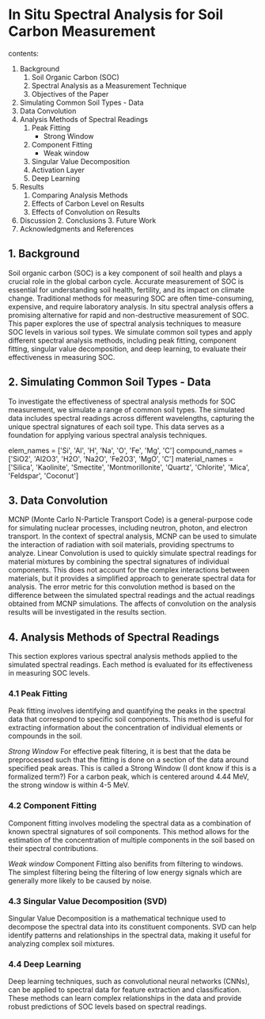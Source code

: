 # In Situ Spectral Analysis for Soil Carbon Measurement

contents:

1. Background
    1. Soil Organic Carbon (SOC)
    2. Spectral Analysis as a Measurement Technique
    3. Objectives of the Paper
2. Simulating Common Soil Types - Data
3. Data Convolution
4. Analysis Methods of Spectral Readings
    1. Peak Fitting
        - Strong Window
    2. Component Fitting
        - Weak window
    3. Singular Value Decomposition
    4. Activation Layer
    5. Deep Learning
5. Results
    1. Comparing Analysis Methods
    2. Effects of Carbon Level on Results
    3. Effects of Convolution on Results
6. Discussion
    2. Conclusions
    3. Future Work
7. Acknowledgments and References

## 1. Background

Soil organic carbon (SOC) is a key component of soil health and plays a crucial role in the global carbon cycle. Accurate measurement of SOC is essential for understanding soil health, fertility, and its impact on climate change. Traditional methods for measuring SOC are often time-consuming, expensive, and require laboratory analysis. In situ spectral analysis offers a promising alternative for rapid and non-destructive measurement of SOC.
This paper explores the use of spectral analysis techniques to measure SOC levels in various soil types. We simulate common soil types and apply different spectral analysis methods, including peak fitting, component fitting, singular value decomposition, and deep learning, to evaluate their effectiveness in measuring SOC.

## 2. Simulating Common Soil Types - Data

To investigate the effectiveness of spectral analysis methods for SOC measurement, we simulate a range of common soil types. The simulated data includes spectral readings across different wavelengths, capturing the unique spectral signatures of each soil type. This data serves as a foundation for applying various spectral analysis techniques.

elem_names = ['Si', 'Al', 'H', 'Na', 'O', 'Fe', 'Mg', 'C']
compound_names = ['SiO2', 'Al2O3', 'H2O', 'Na2O', 'Fe2O3', 'MgO', 'C']
material_names = ['Silica', 'Kaolinite', 'Smectite', 'Montmorillonite', 'Quartz', 'Chlorite', 'Mica', 'Feldspar', 'Coconut']

## 3. Data Convolution

MCNP (Monte Carlo N-Particle Transport Code) is a general-purpose code for simulating nuclear processes, including neutron, photon, and electron transport. In the context of spectral analysis, MCNP can be used to simulate the interaction of radiation with soil materials, providing spectrums to analyze. Linear Convolution is used to quickly simulate spectral readings for material mixtures by combining the spectral signatures of individual components. This does not account for the complex interactions between materials, but it provides a simplified approach to generate spectral data for analysis. The error metric for this convolution method is based on the difference between the simulated spectral readings and the actual readings obtained from MCNP simulations. The affects of convolution on the analysis results will be investigated in the results section.

## 4. Analysis Methods of Spectral Readings

This section explores various spectral analysis methods applied to the simulated spectral readings. Each method is evaluated for its effectiveness in measuring SOC levels.

### 4.1 Peak Fitting

Peak fitting involves identifying and quantifying the peaks in the spectral data that correspond to specific soil components. This method is useful for extracting information about the concentration of individual elements or compounds in the soil.

*Strong Window*
For effective peak filtering, it is best that the data be preprocessed such that the fitting is done on a section of the data around specified peak areas. This is called a Strong Window
(I dont know if this is a formalized term?)
For a carbon peak, which is centered around 4.44 MeV, the strong window is within 4-5 MeV.

### 4.2 Component Fitting

Component fitting involves modeling the spectral data as a combination of known spectral signatures of soil components. This method allows for the estimation of the concentration of multiple components in the soil based on their spectral contributions.

*Weak window*
Component Fitting also benifits from filtering to windows. The simplest filtering being the filtering of low energy signals which are generally more likely to be caused by noise.

### 4.3 Singular Value Decomposition (SVD)

Singular Value Decomposition is a mathematical technique used to decompose the spectral data into its constituent components. SVD can help identify patterns and relationships in the spectral data, making it useful for analyzing complex soil mixtures.

### 4.4 Deep Learning

Deep learning techniques, such as convolutional neural networks (CNNs), can be applied to spectral data for feature extraction and classification. These methods can learn complex relationships in the data and provide robust predictions of SOC levels based on spectral readings.
